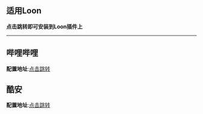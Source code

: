 ## 适用Loon
**点击跳转即可安装到Loon插件上**

---

## 哔哩哔哩
**配置地址**:[点击跳转](https://www.nsloon.com/openloon/import?plugin=https://github.com/z-jinke/loon/raw/refs/heads/main/Plugin/BiliBili)

## 酷安
**配置地址**:[点击跳转](https://www.nsloon.com/openloon/import?plugin=https://github.com/z-jinke/loon/raw/refs/heads/main/Plugin/Coolapk)
